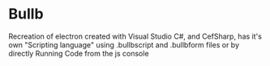 # Bullb
Recreation of electron created with Visual Studio C#, and CefSharp, has it's own "Scripting language" using .bullbscript and .bullbform files or by directly Running Code from the js console
